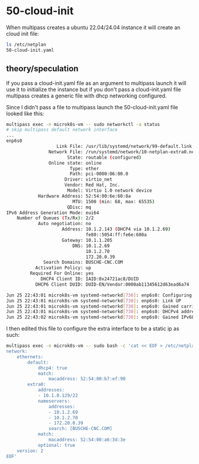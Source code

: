 # 50-cloud-init

When multipass creates a ubuntu 22.04/24.04 instance it will create an cloud init file:

```bash
ls /etc/netplan
50-cloud-init.yaml
```

## theory/speculation

If you pass a cloud-init.yaml file as an argument to multipass launch it will use it to initialize the instance but if you don't pass a cloud-init.yaml file multipass creates a generic file with dhcp networking configured.

Since I didn't pass a file to multipass launch the 50-cloud-init.yaml file looked like this:

```bash
multipass exec -n microk8s-vm -- sudo networkctl -a status
# skip multipass default network interface
...
enp6s0
                   Link File: /usr/lib/systemd/network/99-default.link
                Network File: /run/systemd/network/10-netplan-extra0.network
                       State: routable (configured)
                Online state: online                                         
                        Type: ether
                        Path: pci-0000:06:00.0
                      Driver: virtio_net
                      Vendor: Red Hat, Inc.
                       Model: Virtio 1.0 network device
            Hardware Address: 52:54:00:6e:60:8a
                         MTU: 1500 (min: 68, max: 65535)
                       QDisc: mq
IPv6 Address Generation Mode: eui64
    Number of Queues (Tx/Rx): 2/2
            Auto negotiation: no
                     Address: 10.1.2.143 (DHCP4 via 10.1.2.69)
                              fe80::5054:ff:fe6e:608a
                     Gateway: 10.1.1.205
                         DNS: 10.1.2.69
                              10.1.2.70
                              172.20.0.39
              Search Domains: BUSCHE-CNC.COM
           Activation Policy: up
         Required For Online: yes
             DHCP4 Client ID: IAID:0x24721ac8/DUID
           DHCP6 Client DUID: DUID-EN/Vendor:0000ab11345612d63ead6a74

Jun 25 22:43:01 microk8s-vm systemd-networkd[730]: enp6s0: Configuring with /run/systemd/network/10-netplan-extra0.network.
Jun 25 22:43:01 microk8s-vm systemd-networkd[730]: enp6s0: Link UP
Jun 25 22:43:01 microk8s-vm systemd-networkd[730]: enp6s0: Gained carrier
Jun 25 22:43:01 microk8s-vm systemd-networkd[730]: enp6s0: DHCPv4 address 10.1.2.143/22, gateway 10.1.1.205 acquired from 10.1.2.69
Jun 25 22:43:02 microk8s-vm systemd-networkd[730]: enp6s0: Gained IPv6LL
```

I then edited this file to configure the extra interface to be a static ip as such:

```bash
multipass exec -n microk8s-vm -- sudo bash -c 'cat << EOF > /etc/netplan/50-cloud-init.yaml
network:
    ethernets:
        default:
            dhcp4: true
            match:
                macaddress: 52:54:00:b7:ef:90
        extra0:
            addresses:
            - 10.1.0.129/22
            nameservers:
                addresses:
                - 10.1.2.69
                - 10.1.2.70
                - 172.20.0.39
                search: [BUSCHE-CNC.COM]
            match:
                macaddress: 52:54:00:a6:3d:3e
            optional: true
    version: 2
EOF'
```
